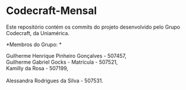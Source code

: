 # Codecraft-Mensal
Este repositório contém os commits do projeto desenvolvido pelo Grupo Codecraft, da Uniamérica.

*Membros do Grupo: * <br>

Guilherme Henrique Pinheiro Gonçalves - 507457, <br>
Guilherme Gabriel Gocks - Matrícula - 507521, <br>
Kamilly da Rosa - 507199, <br>  
Alessandra Rodrigues da Silva - 507531.
